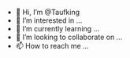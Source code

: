 - 👋 Hi, I’m @Taufking
- 👀 I’m interested in ...
- 🌱 I’m currently learning ...
- 💞️ I’m looking to collaborate on ...
- 📫 How to reach me ...

<!---
Taufking/Taufking is a ✨ special ✨ repository because its `README.md` (this file) appears on your GitHub profile.
You can click the Preview link to take a look at your changes.
--->
